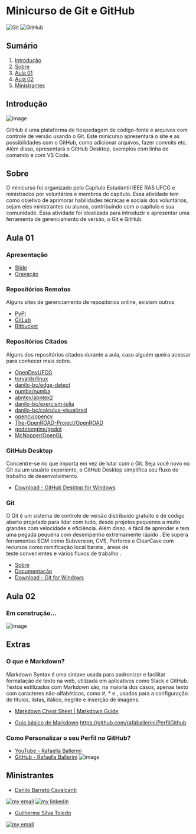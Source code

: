 # Minicurso de Git e GitHub
</a> <img alt="Git" src="https://img.shields.io/badge/git-%23F05033.svg?style=for-the-badge&logo=git&logoColor=white"/>
</a> <img alt="GitHub" src="https://img.icons8.com/fluency/48/000000/github.png"/>
## Sumário

1. [Introdução](#introdução)
2. [Sobre](#sobre)
3. [Aula 01](#aula-01)
4. [Aula 02](#aula-02)
5. [Ministrantes](#ministrantes)

## Introdução
     
![image](https://user-images.githubusercontent.com/50165797/155042504-0fd61ba8-bd10-4409-8077-c588b6d7f608.png)

GitHub é uma plataforma de hospedagem de código-fonte e arquivos com controle de versão usando o Git. Este minicurso apresentará o site e as possibilidades com o GitHub, como adicionar arquivos, fazer commits etc. Além disso, apresentará o GitHub Desktop, exemplos com linha de comando e com VS Code.

## Sobre
O minicurso foi organizado pelo Capítulo Estudantil IEEE RAS UFCG e ministrados por voluntários e membros do capítulo. Essa atividade tem como objetivo de  aprimorar habilidades técnicas e sociais dos voluntários, sejam eles ministrantes ou alunos, contribuindo com o capítulo e sua comunidade. Essa atividade foi idealizada para introduzir e apresentar uma ferramenta de gerenciamento de versão, o Git e GitHub. 

## Aula 01

### Apresentação
- [Slide](https://drive.google.com/file/d/1_wUGKrmNKKR21x4GmCNw99KTktxTTLUh/view?usp=sharing)
- [Gravação](https://drive.google.com/file/d/1DcIxT5yg6IbuYxX6SDd6kQENSSX-3BSM/view?usp=sharing)

### Repositórios Remotos
Alguns sites de gerenciamento de repositórios online, existem outros
- [PyPI](https://pypi.org)
- [GitLab](https://about.gitlab.com)
- [Bitbucket](https://bitbucket.org)


### Repositórios Citados
Alguns dos repositórios citados durante a aula, caso alguém queira acessar para conhecer mais sobre.
  -  [OpenDevUFCG](https://github.com/OpenDevUFCG)
  -  [torvalds/linux](https://github.com/torvalds/linux)
  -  [danilo-bc/edge-detect](https://github.com/danilo-bc/edge-detect)
  -  [numba/numba](https://github.com/numba/numba)
  -  [abntex/abntex2](https://github.com/abntex/abntex2)
  -  [danilo-bc/exercism-julia](https://github.com/danilo-bc/exercism-julia) 
  -  [danilo-bc/calculus-visualized](https://github.com/danilo-bc/calculus-visualized)
  -  [opencv/opencv](https://github.com/opencv/opencv)
  -  [The-OpenROAD-Project/OpenROAD](https://github.com/The-OpenROAD-Project/OpenROAD)
  -  [godotengine/godot](https://github.com/godotengine/godot)
  -  [McNopper/OpenGL](https://github.com/McNopper/OpenGL)

### GitHub Desktop
Concentre-se no que importa em vez de lutar com o Git. Seja você novo no Git ou um usuário experiente, o GitHub Desktop simplifica seu fluxo de trabalho de desenvolvimento.
- [Download - GitHub Desktop for Windows](https://desktop.github.com/)

### Git
O Git é um sistema de controle de versão distribuído gratuito e de código aberto projetado para lidar com tudo, desde projetos pequenos a muito grandes com velocidade e eficiência. Além disso, é fácil de aprender e tem uma pegada pequena com desempenho extremamente rápido . Ele supera ferramentas SCM como Subversion, CVS, Perforce e ClearCase com recursos como ramificação local barata , áreas de teste convenientes e vários fluxos de trabalho .
- [Sobre](https://git-scm.com/about/free-and-open-source)
- [Documentação](https://git-scm.com/doc)
- [Download - Git for Windows](https://gitforwindows.org/)

## Aula 02
###  Em construção...
![image](https://visme.co/blog/wp-content/uploads/powerpoint-animation-how-to-add-animation-to-powerpoint-1200px.gif)

## Extras

### O que é Markdown?

Markdown Syntax é uma sintaxe usada para padronizar e facilitar formatação de texto na web, utilizada em aplicativos como Slack e GitHub. Textos estilizados com Markdown são, na maioria dos casos, apenas texto com caracteres não-alfabéticos, como #, \* e , usados para a configuração de títulos, listas, itálico, negrito e inserção de imagens.

- [Markdown Cheat Sheet | Markdown Guide](https://www.markdownguide.org/cheat-sheet/)

- [Guia básico de Markdown](https://docs.pipz.com/central-de-ajuda/learning-center/guia-basico-de-markdown#open)
https://github.com/rafaballerini/PerfilGithub

###  Como Personalizar o seu Perfil no GitHub?

- [YouTube - Rafaella Ballerini](https://www.youtube.com/watch?v=TsaLQAetPLU&t=319s)
- [GitHub - Rafaella Ballerini](https://github.com/rafaballerini/PerfilGithub)
![image](https://user-images.githubusercontent.com/50165797/155046903-43a749cd-6cd2-4874-a4ed-27190fb6af79.png)


## Ministrantes
- [Danilo Barreto Cavalcanti](https://github.com/danilo-bc)

[![my email](https://img.shields.io/static/v1?style=flat&logo=gmail&labelColor=fafafa&label=Email&message=danilo.cavalcanti@ee.ufcg.edu.br&color=red)](mailto:danilo.cavalcanti@ee.ufcg.edu.br)
[![my linkedin](https://img.shields.io/static/v1?style=flat&logo=linkedin&logoColor=0072b1&labelColor=fafafa&label=LinkedIn&message=Danilo%20Barreto%20Cavalcanti&color=0072b1)](https://www.linkedin.com/in/danilo-barreto-cavalcanti-956ba91b4/) 

- [Guilherme Silva Toledo](https://github.com/drawnator)

[![my email](https://img.shields.io/static/v1?style=flat&logo=gmail&labelColor=fafafa&label=Email&message=guilherme.toledo@ccc.ufcg.edu.br&color=red)](mailto:guilherme.toledo@ccc.ufcg.edu.br)



